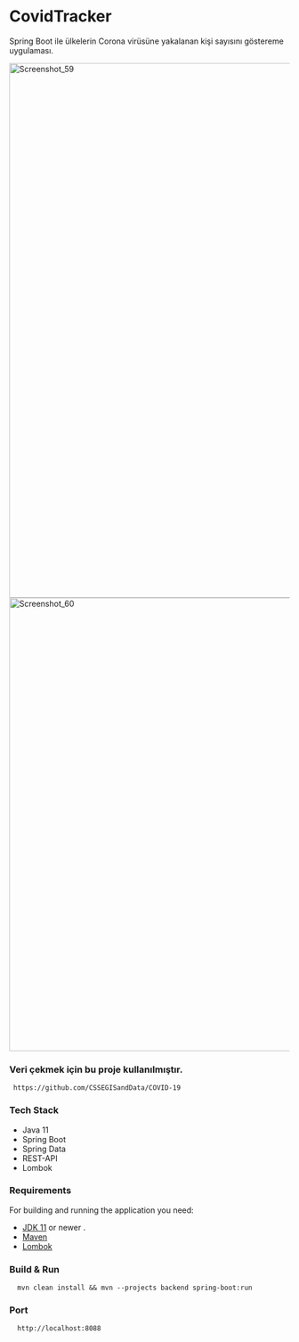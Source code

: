 # CovidTracker
Spring Boot ile ülkelerin Corona virüsüne yakalanan kişi sayısını göstereme uygulaması.



<img width="960" alt="Screenshot_59" src="https://user-images.githubusercontent.com/41691766/156926252-ca338ca2-0e48-48cc-a3a6-952674edc432.png">
<img width="814" alt="Screenshot_60" src="https://user-images.githubusercontent.com/41691766/156926255-0a1e8efe-4626-474a-b4e7-d768c929ca95.png">

### Veri çekmek için bu proje kullanılmıştır.
```
 https://github.com/CSSEGISandData/COVID-19
```



### Tech Stack 
 - Java 11
 - Spring Boot
 - Spring Data
 - REST-API
 - Lombok
 
 ### Requirements

For building and running the application you need:
- [JDK 11](https://www.oracle.com/java/technologies/javase-jdk11-downloads.html) or newer . 
- [Maven](https://maven.apache.org)
- [Lombok](https://projectlombok.org/)

### Build & Run 

```
  mvn clean install && mvn --projects backend spring-boot:run
```
  
### Port
```
  http://localhost:8088
```
